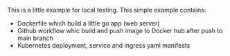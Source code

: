This is a little example for local testing.
This simple example contains:
- Dockerfile which build a little go app (web server)
- Github workflow whic build and push image to Docker hub after push to main branch
- Kubernetes deployment, service and ingress yaml manifests
